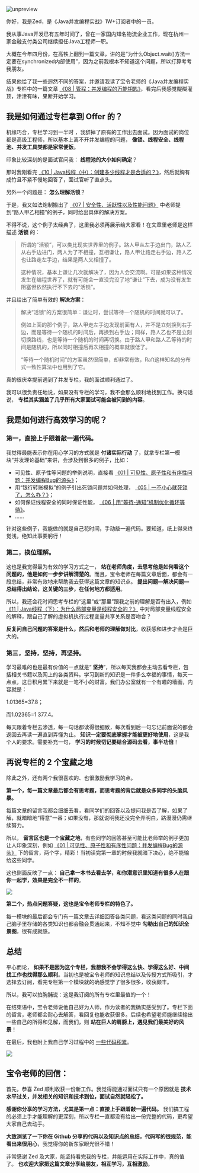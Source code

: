 ![unpreview](https://static001.geekbang.org/resource/image/22/57/228d35b6802062d21d3391c6b54ad757.jpg?wh=750*748)

你好，我是Zed，是《Java并发编程实战》1W+订阅者中的一员。

我从事Java开发已有五年时间了，曾在一家国内知名物流企业工作，现在杭州一家金融支付类公司继续担任Java工程师一职。

大概在今年四月份，在高铁上翻到一篇文章，讲的是“为什么Object.wait()方法一定要在synchronized内部使用”，因为之前我根本不知道这个问题，所以打算考考我朋友。

结果他给了我一些迥然不同的答案，并邀请我读了宝令老师的《Java并发编程实战》专栏中的一篇文章 [《08 \| 管程：并发编程的万能钥匙》](https://time.geekbang.org/column/article/86089)，看完后我感觉醍醐灌顶，津津有味，果断开始学习。

## 我是如何通过专栏拿到 Offer 的？

机缘巧合，专栏学习到一半时 ，我辞掉了原有的工作出去面试。因为面试的岗位都是高级工程师，所以基本上离不开并发编程的问题， **像锁、线程安全、线程池、并发工具类都是家常便饭**。

印象比较深刻的是面试官问我： **线程池的大小如何确定**？

那时我刚看完 [《10 \| Java线程（中）：创建多少线程才是合适的？》](https://time.geekbang.org/column/article/86666)，然后就胸有成竹且不紧不慢地回答了，面试官听了直点头。

另外一个问题是： **怎么理解活锁**？

于是，我又如法炮制搬出了 [《07 \| 安全性、活跃性以及性能问题》](https://time.geekbang.org/column/article/85702) 中老师提到“路人甲乙相撞”的例子，同时给出具体的解决方案。

不得不说，这个例子太经典了，这里我必须再展示给大家看！在文章里老师是这样描述 **活锁** 的：

> 所谓的“活锁”，可以类比现实世界里的例子。路人甲从左手边出门，路人乙从右手边进门，两人为了不相撞，互相谦让，路人甲让路走右手边，路人乙也让路走左手边，结果是两人又相撞了。
>
> 这种情况，基本上谦让几次就解决了，因为人会交流啊。可是如果这种情况发生在编程世界了，就有可能会一直没完没了地“谦让”下去，成为没有发生阻塞但依然执行不下去的“活锁”。

并且给出了简单有效的 **解决方案**：

> 解决“活锁”的方案很简单：谦让时，尝试等待一个随机的时间就可以了。
>
> 例如上面的那个例子，路人甲走左手边发现前面有人，并不是立刻换到右手边，而是等待一个随机的时间后，再换到右手边；同样，路人乙也不是立刻切换路线，也是等待一个随机的时间再切换。由于路人甲和路人乙等待的时间是随机的，所以同时相撞后再次相撞的概率就很低了。
>
> “等待一个随机时间”的方案虽然很简单，却非常有效，Raft这样知名的分布式一致性算法中也用到了它。

真的很庆幸提前遇到了并发专栏，我的面试顺利通过了。

我可以很负责任地说，如果没有专栏的学习，我不会那么顺利地找到工作。换句话说， **专栏其实涵盖了几乎所有大家面试可能会被问到的内容**。

## 我是如何进行高效学习的呢？

### 第一，直接上手跟着敲一遍代码。

我觉得最能表示你在用心学习的方式就是 **付诸实际行动** 了，就拿专栏第一模块“并发理论基础”来讲，会涉及到很多的例子，比如：

- 可见性、原子性等问题的举例说明，直接看 [《01 \| 可见性、原子性和有序性问题：并发编程Bug的源头》](https://time.geekbang.org/column/article/83682)；
- 用“银行转账模拟”的例子引出死锁问题并如何处理， [《05 \| 一不小心就死锁了，怎么办？》](https://time.geekbang.org/column/article/85001)；
- 如何保证线程安全的同时保证性能， [《06 \| 用“等待-通知”机制优化循环等待》](https://time.geekbang.org/column/article/85241)。
- ……

针对这些例子，我能做的就是自己花时间，手动敲一遍代码。要知道，纸上得来终觉浅，绝知此事要躬行！

### 第二，换位理解。

这也是我觉得最为有效的学习方式之一， **站在老师角度，去思考他是如何看这个问题的，他是如何一步步讲解清楚的**。而且，宝令老师在每篇文章后面，都会有一段总结，非常有效地来帮助我去获得这篇文章的知识点。 **提出问题—解决问题—总结得出结论，这关键的三步，在任何地方都适用**。

所以，我还会花时间思考专栏的“这里”或“那里”跟我之前的理解是否有出入，例如 [《11 \| Java线程（下）：为什么局部变量是线程安全的？》](https://time.geekbang.org/column/article/86695) 中对局部变量线程安全的解释，跟自己了解的虚拟机执行过程变量共享关系是否吻合？

**反复问自己问题的答案是什么，然后和老师的理解做对比**，收获感和进步才会是巨大的。

### 第三，坚持，坚持，再坚持。

学习最难的也是最有价值的一点就是“ **坚持**”，所以每天我都会主动去看专栏，包括相关书籍以及网上的各类资料。学习到新的知识是一件多么幸福的事情，每天一点点，这日积月累下来就是一笔不小的财富。我们办公室就有一个有趣的墙画，内容就是：

1.01365=37.8；

而1.02365=1 377.4。

每天跟着专栏去渗透，每一句话都读得很细致，每次看到后一句忘记前面说的都会返回去再读一遍直到弄懂为止。 **知识一定要彻底掌握才能被更好地使用**，这是我个人的要求。需要补充一句， **学习的时候切记要结合源码去看，事半功倍**！

## 再说专栏的 2 个宝藏之地

除此之外，还有两个我很喜欢的、也很激励我学习的点。

**第一个，每一篇文章最后都会有思考题，而思考题的背后就是众多同学的头脑风暴。**

每篇文章的留言我都会细细去看，看同学们的回答以及提问我是否了解，如果了解，就暗暗地“得意”一番；如果没有，那就说明我还没完全弄明白，路漫漫仍需继续努力。

所以， **留言区也是一个宝藏之地**，有些同学的回答甚至可能比老师举的例子更加让人印象深刻，例如 [《01 \| 可见性、原子性和有序性问题：并发编程Bug的源头》](https://time.geekbang.org/column/article/83682) 下的留言，两个字，精彩！当初读完第一章的时候我就暗下决心，绝不能输给这些同学。

这也侧面反映了一点： **自己拿一本书去看去学，和你潜意识里知道有很多人在跟你一起学，效果是完全不一样的**。

![](https://static001.geekbang.org/resource/image/d5/13/d5e1a7d0a501e8e19b78ef81d3a11413.jpg?wh=668*2151)

**第二个，热点问题答疑，这也是宝令老师专栏的特色了。**

每一模块的最后都会专门有一篇文章去详细回答各类问题，看这类问题的同时我自己脑子里存储的各类知识也都会融会贯通起来，不知不觉中 **勾勒出自己的知识全景图**，很有成就感。

## 总结

平心而论， **如果不是因为这个专栏，我想我不会学得这么快、学得这么好、中间找工作也找得那么顺利**。当初也是被宝令老师的知识总结以及传授方式所吸引，才选择去订阅，看完专栏第一个模块就的确感觉学了很多很多，收获颇丰。

所以，我可以拍胸脯说：这是我订阅的所有专栏里最值的一个！

在结束语中，宝令老师说他自己好为人师，作为读者的我确实感受到了。专栏下面的留言，老师都会耐心去解答，看回复也能收获很多。后续也希望老师能继续输出一些自己的所得和见解，而我们，则 **站在巨人的肩膀上，遇见我们最美好的风景**！

在最后，我也附上我自己学习过程中的 [一些代码积累](https://github.com/Fadezed/concurrency)。

![](https://static001.geekbang.org/resource/image/3b/db/3bff102888cec5c7bfbc35a1fdeda0db.jpg?wh=750*650)

## 宝令老师的回信：

首先，恭喜 Zed 顺利收获一份新工作。我觉得能通过面试只有一个原因就是 **技术水平过关，并发相关的知识和技术到位，面试自然就轻松了。**

**感谢你分享的学习方法，尤其是第一点：直接上手跟着敲一遍代码。** 我们搞工程的必须上手才能理解的更深刻，所以专栏一直都没有给出一份完整的代码，更希望大家自己去动手。

**大致浏览了一下你在 Github 分享的代码以及知识点的总结，代码写的很规范，能看出来很用心**，我觉得你的新东家眼光很不错！

非常感谢 Zed 及大家，能坚持看完我的专栏，并能运用在实际工作中，真的值了。 **也欢迎大家把这篇文章分享给朋友，相互学习，互相激励**。